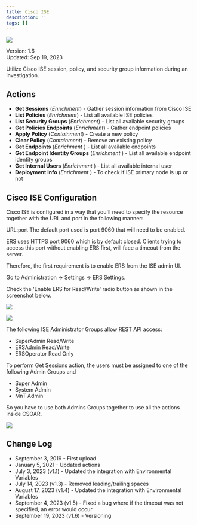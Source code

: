 ```yaml
---
title: Cisco ISE
description: ''
tags: []
---
```


![](/img/platform-services/automation-service/app-central/logos/cisco-ise.png)

Version: 1.6  
Updated: Sep 19, 2023

Utilize Cisco ISE session, policy, and security group information during an investigation.

## Actions

* **Get Sessions** (*Enrichment*) - Gather session information from Cisco ISE
* **List Policies** (*Enrichment*) - List all available ISE policies
* **List Security Groups** (*Enrichment*) - List all available security groups
* **Get Policies Endpoints** (*Enrichment*) - Gather endpoint policies
* **Apply Policy** (*Containment*) - Create a new policy
* **Clear Policy** (*Containment*) - Remove an existing policy
* **Get Endpoints** (*Enrichment* ) - List all available endpoints
* **Get Endpoint Identity Groups** (*Enrichment* ) - List all available endpoint identity groups
* **Get Internal Users** (*Enrichment* ) - List all available internal user
* **Deployment Info** (*Enrichment* ) - To check if ISE primary node is up or not

## Cisco ISE Configuration

Cisco ISE is configured in a way that you'll need to specify the resource together with the URL and port in the following manner: 

URL:port The default port used is port 9060 that will need to be enabled.

ERS uses HTTPS port 9060 which is by default closed. Clients trying to access this port without enabling ERS first, will face a timeout from the server. 

Therefore, the first requirement is to enable ERS from the ISE admin UI. 

Go to Administration -> Settings -> ERS Settings. 

Check the 'Enable ERS for Read/Write' radio button as shown in the screenshot below.

![](/img/platform-services/automation-service/app-central/integrations/cisco-ise/cisco-ise-1.png)

![](/img/platform-services/automation-service/app-central/integrations/cisco-ise/cisco-ise-2.png)

The following ISE Administrator Groups allow REST API access: 

* SuperAdmin Read/Write
* ERSAdmin Read/Write
* ERSOperator Read Only

To perform Get Sessions action, the users must be assigned to one of the following Admin Groups and   


* Super Admin
* System Admin
* MnT Admin

So you have to use both Admins Groups together to use all the actions inside CSOAR.

![](/img/platform-services/automation-service/app-central/integrations/cisco-ise/cisco-ise-3.png)

## Change Log

* September 3, 2019 - First upload
* January 5, 2021 - Updated actions
* July 3, 2023 (v1.1) - Updated the integration with Environmental Variables
* July 14, 2023 (v1.3) - Removed leading/trailing spaces
* August 17, 2023 (v1.4) - Updated the integration with Environmental Variables
* September 4, 2023 (v1.5) - Fixed a bug where if the timeout was not specified, an error would occur
* September 19, 2023 (v1.6) - Versioning
